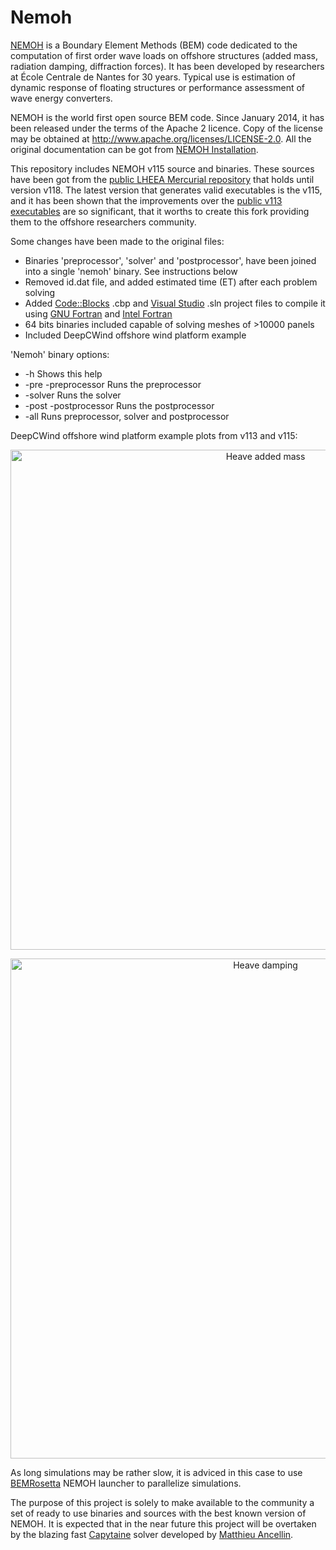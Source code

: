 # Nemoh
[NEMOH](https://lheea.ec-nantes.fr/logiciels-et-brevets/nemoh-presentation-192863.kjsp) is a Boundary Element Methods (BEM) code dedicated to the computation of first order wave loads on offshore structures (added mass, radiation damping, diffraction forces). It has been developed by researchers at École Centrale de Nantes for 30 years. Typical use is estimation of dynamic response of floating structures or performance assessment of wave energy converters.

NEMOH is the world first open source BEM code. Since January 2014, it has been released under the terms of the Apache 2 licence. Copy of the license may be obtained at http://www.apache.org/licenses/LICENSE-2.0. All the original documentation can be got from [NEMOH Installation](https://lheea.ec-nantes.fr/logiciels-et-brevets/nemoh-presentation-192863.kjsp).

This repository includes NEMOH v115 source and binaries. These sources have been got from the [public LHEEA Mercurial repository](http://130.66.47.2/cgi-bin/hgweb.cgi/nemoh/) that holds until version v118. The latest version that generates valid executables is the v115, and it has been shown that the improvements over the [public v113 executables](https://box.lheea.ec-nantes.fr/index.php/s/6MybIloTDqWSFDL) are so significant, that it worths to create this fork providing them to the offshore researchers community.

Some changes have been made to the original files:
- Binaries 'preprocessor', 'solver' and 'postprocessor', have been joined into a single 'nemoh' binary. See instructions below
- Removed id.dat file, and added estimated time (ET) after each problem solving
- Added [Code::Blocks](http://cbfortran.sourceforge.net/) .cbp and [Visual Studio](https://visualstudio.microsoft.com/) .sln project files to compile it using [GNU Fortran](https://gcc.gnu.org/fortran/) and [Intel Fortran](https://software.intel.com/en-us/fortran-compilers)
- 64 bits binaries included capable of solving meshes of >10000 panels
- Included DeepCWind offshore wind platform example

 'Nemoh' binary options:
   - -h             Shows this help
   - -pre -preprocessor  Runs the preprocessor
   - -solver        Runs the solver
   - -post -postprocessor Runs the postprocessor
   - -all           Runs preprocessor, solver and postprocessor

DeepCWind offshore wind platform example plots from v113 and v115:

<p align="center"><img src="https://github.com/izabala123/Nemoh/blob/master/other/md%20resources/Aheave.jpg" width="800" title="Heave added mass"></p>

<p align="center"><img src="https://github.com/izabala123/Nemoh/blob/master/other/md%20resources/Bheave.jpg" width="800" title="Heave damping"></p>

As long simulations may be rather slow, it is adviced in this case to use [BEMRosetta](https://github.com/izabala123/BEMRosetta) NEMOH launcher to parallelize simulations.

The purpose of this project is solely to make available to the community a set of ready to use binaries and sources with the best known version of NEMOH. It is expected that in the near future this project will be overtaken by the blazing fast [Capytaine](https://github.com/mancellin/capytaine) solver developed by [Matthieu Ancellin](https://ancell.in/).

